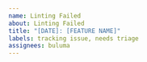 ```yaml
---
name: Linting Failed
about: Linting Failed
title: "[DATE]: [FEATURE NAME]"
labels: tracking issue, needs triage
assignees: buluma
---
```

